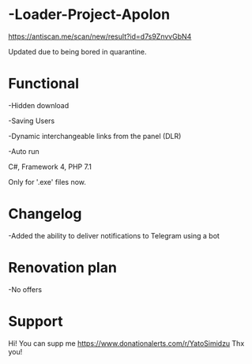 # -Loader-Project-Apolon
https://antiscan.me/scan/new/result?id=d7s9ZnvvGbN4

Updated due to being bored in quarantine.

# Functional
-Hidden download

-Saving Users

-Dynamic interchangeable links from the panel (DLR)

-Auto run

C#, Framework 4, PHP 7.1

Only for '.exe' files now.

# Changelog
-Added the ability to deliver notifications to Telegram using a bot

# Renovation plan
-No offers

# Support
Hi! You can supp me https://www.donationalerts.com/r/YatoSimidzu
Thx you!
